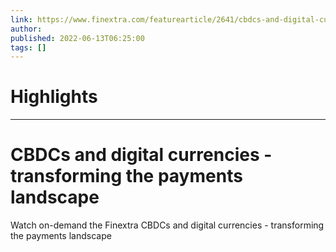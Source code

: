```yaml
---
link: https://www.finextra.com/featurearticle/2641/cbdcs-and-digital-currencies---transforming-the-payments-landscape?utm_medium=rssfinextra&utm_source=finextrafeed
author: 
published: 2022-06-13T06:25:00
tags: []
---
```

# Highlights


---
# CBDCs and digital currencies - transforming the payments landscape
Watch on-demand the Finextra CBDCs and digital currencies - transforming the payments landscape